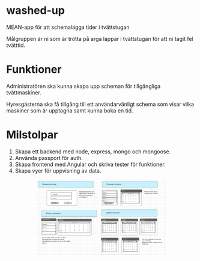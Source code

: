 # washed-up
MEAN-app för att schemalägga tider i tvättstugan

Målgruppen är ni som är trötta på arga lappar i tvättstugan för att ni tagit fel tvätttid.

# Funktioner

Administratören ska kunna skapa upp scheman för tillgängliga tvättmaskiner.

Hyresgästerna ska få tillgång till ett användarvänligt schema som visar vilka
maskiner som är upptagna samt kunna boka en tid.

# Milstolpar

1. Skapa ett backend med node, express, mongo och mongoose.
2. Använda passport för auth.
3. Skapa frontend med Angular och skriva tester för funktioner.
4. Skapa vyer för uppvisning av data.

<p align="center">
  <img src="scr.png" width="350"/>
</p>
